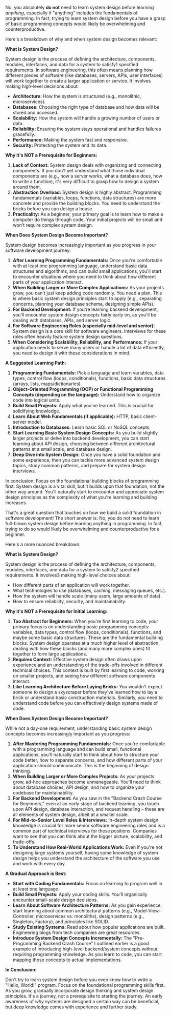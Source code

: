 No, you absolutely **do not** need to learn system design before learning _anything_, especially if "anything" includes the fundamentals of programming. In fact, trying to learn system design before you have a grasp of basic programming concepts would likely be overwhelming and counterproductive.

Here's a breakdown of why and when system design becomes relevant:

**What is System Design?**

System design is the process of defining the architecture, components, modules, interfaces, and data for a system to satisfy1 specified requirements. In software engineering, this often means planning how different pieces of software (like databases, servers, APIs, user interfaces) will work together to create a larger application or service. It involves making high-level decisions about:

- **Architecture:** How the system is structured (e.g., monolithic, microservices).
- **Databases:** Choosing the right type of database and how data will be stored and accessed.
- **Scalability:** How the system will handle a growing number of users or data.
- **Reliability:** Ensuring the system stays operational and handles failures gracefully.
- **Performance:** Making the system fast and responsive.
- **Security:** Protecting the system and its data.

**Why it's NOT a Prerequisite for Beginners:**

1. **Lack of Context:** System design deals with organizing and connecting components. If you don't yet understand what those individual components are (e.g., how a server works, what a database does, how to write a function), it's very difficult to grasp how to design a system around them.
2. **Abstraction Overload:** System design is highly abstract. Programming fundamentals (variables, loops, functions, data structures) are more concrete and provide the building blocks. You need to understand the bricks before you can design a house.
3. **Practicality:** As a beginner, your primary goal is to learn how to make a computer do things through code. Your initial projects will be small and won't require complex system design.

**When Does System Design Become Important?**

System design becomes increasingly important as you progress in your software development journey:

1. **After Learning Programming Fundamentals:** Once you're comfortable with at least one programming language, understand basic data structures and algorithms, and can build small applications, you'll start to encounter situations where you need to think about how different parts of your application interact.
2. **When Building Larger or More Complex Applications:** As your projects grow, you can't just keep adding code randomly. You need a plan. This is where basic system design principles start to apply (e.g., separating concerns, planning your database schema, designing simple APIs).
3. **For Backend Development:** If you're learning backend development, you'll encounter system design concepts fairly early on, as you'll be dealing with databases, APIs, and server logic.
4. **For Software Engineering Roles (especially mid-level and senior):** System design is a core skill for software engineers. Interviews for these roles often heavily feature system design questions.
5. **When Considering Scalability, Reliability, and Performance:** If your application needs to serve many users or handle a lot of data efficiently, you need to design it with these considerations in mind.

**A Suggested Learning Path:**

1. **Programming Fundamentals:** Pick a language and learn variables, data types, control flow (loops, conditionals), functions, basic data structures (arrays, lists, maps/dictionaries).
2. **Object-Oriented Programming (OOP) or Functional Programming Concepts (depending on the language):** Understand how to organize code into logical units.
3. **Build Small Projects:** Apply what you've learned. This is crucial for solidifying knowledge.
4. **Learn About Web Fundamentals (if applicable):** HTTP, basic client-server model.
5. **Introduction to Databases:** Learn basic SQL or NoSQL concepts.
6. **Start Learning Basic System Design Concepts:** As you build slightly larger projects or delve into backend development, you can start learning about API design, choosing between different architectural patterns at a small scale, and database design.
7. **Deep Dive into System Design:** Once you have a solid foundation and some experience, then you can tackle more advanced system design topics, study common patterns, and prepare for system design interviews.

In conclusion: Focus on the foundational building blocks of programming first. System design is a vital skill, but it builds upon that foundation, not the other way around. You'll naturally start to encounter and appreciate system design principles as the complexity of what you're learning and building increases.

That's a great question that touches on how we build a solid foundation in software development! The short answer is: No, you do not need to learn full-blown system design before learning anything in programming. In fact, trying to do so would likely be overwhelming and counterproductive for a beginner.

Here's a more nuanced breakdown:

**What is System Design?**

System design is the process of defining the architecture, components, modules, interfaces, and data for a system to satisfy2 specified requirements. It involves3 making high-level choices about:

- How different parts of an application will work together.
- What technologies to use (databases, caching, messaging queues, etc.).
- How the system will handle scale (many users, large amounts of data).
- How to ensure reliability, security, and maintainability.

**Why it's NOT a Prerequisite for Initial Learning:**

1. **Too Abstract for Beginners:** When you're first learning to code, your primary focus is on understanding basic programming concepts: variables, data types, control flow (loops, conditionals), functions, and maybe some basic data structures. These are the fundamental building blocks. System design operates at a much higher level of abstraction, dealing with how these blocks (and many more complex ones) fit together to form large applications.
2. **Requires Context:** Effective system design often draws upon experience and an understanding of the trade-offs involved in different technical choices. This context is built by first learning to code, working on smaller projects, and seeing how different software components interact.
3. **Like Learning Architecture Before Laying Bricks:** You wouldn't expect someone to design a skyscraper before they've learned how to lay a brick or understand basic construction materials. Similarly, you need to understand code before you can effectively design systems made of code.

**When Does System Design Become Important?**

While not a day-one requirement, understanding basic system design concepts becomes increasingly important as you progress:

1. **After Mastering Programming Fundamentals:** Once you're comfortable with a programming language and can build small, functional applications, you'll naturally start to think about how to structure your code better, how to separate concerns, and how different parts of your application should communicate. This is the beginning of design thinking.
2. **When Building Larger or More Complex Projects:** As your projects grow, ad-hoc approaches become unmanageable. You'll need to think about database choices, API design, and how to organize your codebase for maintainability.
3. **For Backend Development:** As you saw in the "Backend Crash Course for Beginners," even at an early stage of backend learning, you touch upon API design, database interaction, and request handling – these are all elements of system design, albeit at a smaller scale.
4. **For Mid-to-Senior Level Roles & Interviews:** In-depth system design knowledge is crucial for more senior software engineering roles and is a common part of technical interviews for these positions. Companies want to see that you can think about the bigger picture, scalability, and trade-offs.
5. **To Understand How Real-World Applications Work:** Even if you're not designing large systems yourself, having some knowledge of system design helps you understand the architecture of the software you use and work with every day.

**A Gradual Approach is Best:**

- **Start with Coding Fundamentals:** Focus on learning to program well in at least one language.
- **Build Small Projects:** Apply your coding skills. You'll organically encounter small-scale design decisions.
- **Learn About Software Architecture Patterns:** As you gain experience, start learning about common architectural patterns (e.g., Model-View-Controller, microservices vs. monoliths), design patterns (e.g., Singleton, Factory), and principles like SOLID.
- **Study Existing Systems:** Read about how popular applications are built. Engineering blogs from tech companies are great resources.
- **Introduce System Design Concepts Incrementally:** The "Pre-Programming Backend Crash Course" I outlined earlier is a good example of introducing high-level backend/system concepts _without_ requiring programming knowledge. As you learn to code, you can start mapping those concepts to actual implementations.

**In Conclusion:**

Don't try to learn system design before you even know how to write a "Hello, World!" program. Focus on the foundational programming skills first. As you grow, gradually incorporate design thinking and system design principles. It's a journey, not a prerequisite to starting the journey. An early awareness of _why_ systems are designed a certain way can be beneficial, but deep knowledge comes with experience and further study.